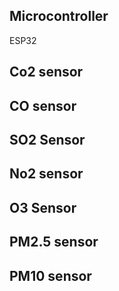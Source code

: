## Microcontroller
ESP32

## Co2 sensor

## CO sensor

## SO2 Sensor 

## No2 sensor

## O3 Sensor 

## PM2.5 sensor

## PM10 sensor
